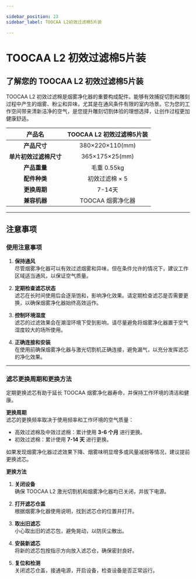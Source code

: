 ```yaml
---

sidebar_position: 23
sidebar_label: TOOCAA L2初效过滤棉5片装

---
```

# TOOCAA L2 初效过滤棉5片装

## 了解您的 TOOCAA L2 初效过滤棉5片装
TOOCAA L2 初效过滤棉是烟雾净化器的重要构成配件。能够有效捕捉切割和雕刻过程中产生的烟雾、粉尘和异味，尤其是在通风条件有限的室内场景。它为您的工作空间带来清新洁净的空气，是您提升雕刻切割体验的理想选择，让创作过程更加健康舒适。

| **产品名** | TOOCAA L2 初效过滤棉5片装 |
| :---: | :---: |
| **产品尺寸** | 380×220×110(mm) |
| **单片初效过滤棉尺寸** | 365×175×25(mm) |
| **产品重量** | 毛重 0.55kg |
| **配件种类** | 初效过滤棉 × 5 |
| **更换周期** | 7-14天 |
| **兼容机器** | TOOCAA 烟雾净化器 |

---

## 注意事项

### 使用注意事项
1. **保持通风**  
   尽管烟雾净化器可以有效过滤烟雾和异味，但在条件允许的情况下，建议工作区域适当通风，以保证空气质量。

2. **定期检查滤芯状态**  
   滤芯在长时间使用后会逐渐饱和，影响净化效果。请定期检查滤芯是否需要更换，以确保烟雾净化器始终高效运作。

3. **控制环境湿度**  
   滤芯的过滤效果会在潮湿环境下受到影响，请尽量避免将烟雾净化器置于空气湿度较大的场所使用。

4. **正确连接和安装**  
   在使用前确保烟雾净化器与激光切割机正确连接，避免漏气，以充分发挥滤芯的净化效果。

---

### 滤芯更换周期和更换方法
定期更换滤芯有助于延长 TOOCAA 烟雾净化器寿命，并保持工作环境的清洁和健康。

**更换周期**  
滤芯的更换频率取决于使用频率和工作环境的空气质量：  
- 高效过滤棉及中效过滤棉：累计使用 **3-6 个月** 进行更换。  
- 初效过滤棉：累计使用 **7-14 天** 进行更换。  

如果发现烟雾净化器过滤效果下降、烟雾味明显增多或风量减弱等情况，建议提前更换滤芯。

**更换方法**
1. **关闭设备**  
   确保 TOOCAA L2 激光切割机和烟雾净化器均已关闭，并拔下电源。

2. **打开滤芯仓盖**  
   根据烟雾净化器使用说明，找到滤芯仓的位置并打开。

3. **取出旧滤芯**  
   小心取出旧的滤芯包，避免晃动，以防灰尘散出。

4. **安装新滤芯**  
   将新的滤芯包按指示方向放入滤芯仓，确保密封良好。

5. **复位和检测**  
   关闭滤芯仓盖，接通电源，开启设备，检查设备是否正常运行。

